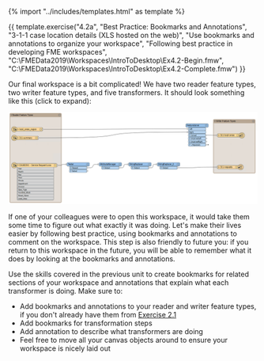 {% import "../includes/templates.html" as template %}

{{ template.exercise("4.2a",
               "Best Practice: Bookmarks and Annotations",
               "3-1-1 case location details (XLS hosted on the web)",
               "Use bookmarks and annotations to organize your workspace",
               "Following best practice in developing FME workspaces",
               "C:\\FMEData2019\\Workspaces\\IntroToDesktop\\Ex4.2-Begin.fmw",
               "C:\\FMEData2019\\Workspaces\\IntroToDesktop\\Ex4.2-Complete.fmw")
}}

Our final workspace is a bit complicated! We have two reader feature types, two writer feature types, and five transformers. It should look something like this (click to expand):

![](./Images/final-workspace-unorganized.png)

If one of your colleagues were to open this workspace, it would take them some time to figure out what exactly it was doing. Let's make their lives easier by following best practice, using bookmarks and annotations to comment on the workspace. This step is also friendly to future you: if you return to this workspace in the future, you will be able to remember what it does by looking at the bookmarks and annotations.

Use the skills covered in the previous unit to create bookmarks for related sections of your workspace and annotations that explain what each transformer is doing. Make sure to:

- Add bookmarks and annotations to your reader and writer feature types, if you don't already have them from [Exercise 2.1](../2.translations/2.03.ex2.1.md)
- Add bookmarks for transformation steps
- Add annotation to describe what transformers are doing
- Feel free to move all your canvas objects around to ensure your workspace is nicely laid out
